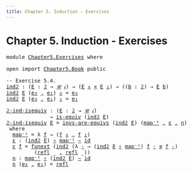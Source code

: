 ```yaml
---
title: Chapter 5. Induction - Exercises
---
```


# Chapter 5. Induction - Exercises

<pre class="Agda"><a id="94" class="Keyword">module</a> <a id="101" href="Chapter5.Exercises.html" class="Module">Chapter5.Exercises</a> <a id="120" class="Keyword">where</a>

<a id="127" class="Keyword">open</a> <a id="132" class="Keyword">import</a> <a id="139" href="Chapter5.Book.html" class="Module">Chapter5.Book</a> <a id="153" class="Keyword">public</a>

<a id="161" class="Comment">-- Exercise 5.4.</a>
<a id="ind𝟚"></a><a id="178" href="Chapter5.Exercises.html#178" class="Function">ind𝟚</a> <a id="183" class="Symbol">:</a> <a id="185" class="Symbol">(</a><a id="186" href="Chapter5.Exercises.html#186" class="Bound">E</a> <a id="188" class="Symbol">:</a> <a id="190" href="Chapter1.Book.html#2914" class="Function">𝟚</a> <a id="192" class="Symbol">→</a> <a id="194" href="Chapter1.Book.html#352" class="Function">𝒰</a> <a id="196" href="Chapter1.Book.html#337" class="Generalizable">𝒾</a><a id="197" class="Symbol">)</a> <a id="199" class="Symbol">→</a> <a id="201" class="Symbol">(</a><a id="202" href="Chapter5.Exercises.html#186" class="Bound">E</a> <a id="204" href="Chapter1.Book.html#2940" class="InductiveConstructor">₀</a> <a id="206" href="Chapter1.Book.html#1692" class="Function Operator">×</a> <a id="208" href="Chapter5.Exercises.html#186" class="Bound">E</a> <a id="210" href="Chapter1.Book.html#2958" class="InductiveConstructor">₁</a><a id="211" class="Symbol">)</a> <a id="213" class="Symbol">→</a> <a id="215" class="Symbol">((</a><a id="217" href="Chapter5.Exercises.html#217" class="Bound">b</a> <a id="219" class="Symbol">:</a> <a id="221" href="Chapter1.Book.html#2914" class="Function">𝟚</a><a id="222" class="Symbol">)</a> <a id="224" class="Symbol">→</a> <a id="226" href="Chapter5.Exercises.html#186" class="Bound">E</a> <a id="228" href="Chapter5.Exercises.html#217" class="Bound">b</a><a id="229" class="Symbol">)</a>
<a id="231" href="Chapter5.Exercises.html#178" class="Function">ind𝟚</a> <a id="236" href="Chapter5.Exercises.html#236" class="Bound">E</a> <a id="238" class="Symbol">(</a><a id="239" href="Chapter5.Exercises.html#239" class="Bound">e₀</a> <a id="242" href="Chapter1.Book.html#1538" class="InductiveConstructor Operator">,</a> <a id="244" href="Chapter5.Exercises.html#244" class="Bound">e₁</a><a id="246" class="Symbol">)</a> <a id="248" href="Chapter1.Book.html#2940" class="InductiveConstructor">₀</a> <a id="250" class="Symbol">=</a> <a id="252" href="Chapter5.Exercises.html#239" class="Bound">e₀</a>
<a id="255" href="Chapter5.Exercises.html#178" class="Function">ind𝟚</a> <a id="260" href="Chapter5.Exercises.html#260" class="Bound">E</a> <a id="262" class="Symbol">(</a><a id="263" href="Chapter5.Exercises.html#263" class="Bound">e₀</a> <a id="266" href="Chapter1.Book.html#1538" class="InductiveConstructor Operator">,</a> <a id="268" href="Chapter5.Exercises.html#268" class="Bound">e₁</a><a id="270" class="Symbol">)</a> <a id="272" href="Chapter1.Book.html#2958" class="InductiveConstructor">₁</a> <a id="274" class="Symbol">=</a> <a id="276" href="Chapter5.Exercises.html#268" class="Bound">e₁</a>

<a id="𝟚-ind-isequiv"></a><a id="280" href="Chapter5.Exercises.html#280" class="Function">𝟚-ind-isequiv</a> <a id="294" class="Symbol">:</a> <a id="296" class="Symbol">(</a><a id="297" href="Chapter5.Exercises.html#297" class="Bound">E</a> <a id="299" class="Symbol">:</a> <a id="301" href="Chapter1.Book.html#2914" class="Function">𝟚</a> <a id="303" class="Symbol">→</a> <a id="305" href="Chapter1.Book.html#352" class="Function">𝒰</a> <a id="307" href="Chapter1.Book.html#337" class="Generalizable">𝒾</a><a id="308" class="Symbol">)</a>
              <a id="324" class="Symbol">→</a> <a id="326" href="Chapter2.Book.html#7038" class="Function">is-equiv</a> <a id="335" class="Symbol">(</a><a id="336" href="Chapter5.Exercises.html#178" class="Function">ind𝟚</a> <a id="341" href="Chapter5.Exercises.html#297" class="Bound">E</a><a id="342" class="Symbol">)</a>
<a id="344" href="Chapter5.Exercises.html#280" class="Function">𝟚-ind-isequiv</a> <a id="358" href="Chapter5.Exercises.html#358" class="Bound">E</a> <a id="360" class="Symbol">=</a> <a id="362" href="Chapter2.Book.html#7212" class="Function">invs-are-equivs</a> <a id="378" class="Symbol">(</a><a id="379" href="Chapter5.Exercises.html#178" class="Function">ind𝟚</a> <a id="384" href="Chapter5.Exercises.html#358" class="Bound">E</a><a id="385" class="Symbol">)</a> <a id="387" class="Symbol">(</a><a id="388" href="Chapter5.Exercises.html#412" class="Function">map⁻¹</a> <a id="394" href="Chapter1.Book.html#1538" class="InductiveConstructor Operator">,</a> <a id="396" href="Chapter5.Exercises.html#440" class="Function">ε</a> <a id="398" href="Chapter1.Book.html#1538" class="InductiveConstructor Operator">,</a> <a id="400" href="Chapter5.Exercises.html#552" class="Function">η</a><a id="401" class="Symbol">)</a>
 <a id="404" class="Keyword">where</a>
  <a id="412" href="Chapter5.Exercises.html#412" class="Function">map⁻¹</a> <a id="418" class="Symbol">=</a> <a id="420" class="Symbol">λ</a> <a id="422" href="Chapter5.Exercises.html#422" class="Bound">f</a> <a id="424" class="Symbol">→</a> <a id="426" class="Symbol">(</a><a id="427" href="Chapter5.Exercises.html#422" class="Bound">f</a> <a id="429" href="Chapter1.Book.html#2940" class="InductiveConstructor">₀</a> <a id="431" href="Chapter1.Book.html#1538" class="InductiveConstructor Operator">,</a> <a id="433" href="Chapter5.Exercises.html#422" class="Bound">f</a> <a id="435" href="Chapter1.Book.html#2958" class="InductiveConstructor">₁</a><a id="436" class="Symbol">)</a>
  <a id="440" href="Chapter5.Exercises.html#440" class="Function">ε</a> <a id="442" class="Symbol">:</a> <a id="444" class="Symbol">(</a><a id="445" href="Chapter5.Exercises.html#178" class="Function">ind𝟚</a> <a id="450" href="Chapter5.Exercises.html#358" class="Bound">E</a><a id="451" class="Symbol">)</a> <a id="453" href="Chapter1.Exercises.html#181" class="Function Operator">∘</a> <a id="455" href="Chapter5.Exercises.html#412" class="Function">map⁻¹</a> <a id="461" href="Chapter2.Book.html#5348" class="Function Operator">∼</a> <a id="463" href="Chapter1.Book.html#948" class="Function">id</a>
  <a id="468" href="Chapter5.Exercises.html#440" class="Function">ε</a> <a id="470" href="Chapter5.Exercises.html#470" class="Bound">f</a> <a id="472" class="Symbol">=</a> <a id="474" href="Chapter2.Book.html#13228" class="Function">funext</a> <a id="481" class="Symbol">(</a><a id="482" href="Chapter5.Exercises.html#178" class="Function">ind𝟚</a> <a id="487" class="Symbol">(λ</a> <a id="490" href="Chapter5.Exercises.html#490" class="Bound">-</a> <a id="492" class="Symbol">→</a> <a id="494" class="Symbol">(</a><a id="495" href="Chapter5.Exercises.html#178" class="Function">ind𝟚</a> <a id="500" href="Chapter5.Exercises.html#358" class="Bound">E</a> <a id="502" href="Chapter1.Exercises.html#181" class="Function Operator">∘</a> <a id="504" href="Chapter5.Exercises.html#412" class="Function">map⁻¹</a><a id="509" class="Symbol">)</a> <a id="511" href="Chapter5.Exercises.html#470" class="Bound">f</a> <a id="513" href="Chapter5.Exercises.html#490" class="Bound">-</a> <a id="515" href="Chapter1.Book.html#4083" class="Function Operator">≡</a> <a id="517" href="Chapter5.Exercises.html#470" class="Bound">f</a> <a id="519" href="Chapter5.Exercises.html#490" class="Bound">-</a><a id="520" class="Symbol">)</a>
         <a id="531" class="Symbol">(</a><a id="532" href="Chapter1.Book.html#4043" class="InductiveConstructor">refl</a> <a id="537" class="Symbol">_</a> <a id="539" href="Chapter1.Book.html#1538" class="InductiveConstructor Operator">,</a> <a id="541" href="Chapter1.Book.html#4043" class="InductiveConstructor">refl</a> <a id="546" class="Symbol">_))</a>
  <a id="552" href="Chapter5.Exercises.html#552" class="Function">η</a> <a id="554" class="Symbol">:</a> <a id="556" href="Chapter5.Exercises.html#412" class="Function">map⁻¹</a> <a id="562" href="Chapter1.Exercises.html#181" class="Function Operator">∘</a> <a id="564" class="Symbol">(</a><a id="565" href="Chapter5.Exercises.html#178" class="Function">ind𝟚</a> <a id="570" href="Chapter5.Exercises.html#358" class="Bound">E</a><a id="571" class="Symbol">)</a> <a id="573" href="Chapter2.Book.html#5348" class="Function Operator">∼</a> <a id="575" href="Chapter1.Book.html#948" class="Function">id</a>
  <a id="580" href="Chapter5.Exercises.html#552" class="Function">η</a> <a id="582" class="Symbol">(</a><a id="583" href="Chapter5.Exercises.html#583" class="Bound">e₀</a> <a id="586" href="Chapter1.Book.html#1538" class="InductiveConstructor Operator">,</a> <a id="588" href="Chapter5.Exercises.html#588" class="Bound">e₁</a><a id="590" class="Symbol">)</a> <a id="592" class="Symbol">=</a> <a id="594" href="Chapter1.Book.html#4043" class="InductiveConstructor">refl</a> <a id="599" class="Symbol">_</a>
</pre>